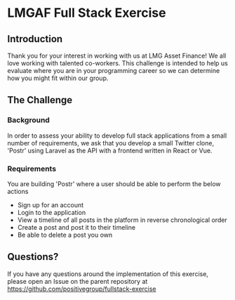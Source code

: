 # LMGAF Full Stack Exercise

## Introduction

Thank you for your interest in working with us at LMG Asset Finance!
We all love working with talented co-workers. This challenge is intended to help us evaluate where you are in your programming career so we can determine how you might fit within our group.

## The Challenge

### Background

In order to assess your ability to develop full stack applications from a small number of requirements, we ask that you develop a small Twitter clone, 'Postr' using Laravel as the API with a frontend written in React or Vue.

### Requirements

You are building 'Postr' where a user should be able to perform the below actions

- Sign up for an account
- Login to the application
- View a timeline of all posts in the platform in reverse chronological order
- Create a post and post it to their timeline
- Be able to delete a post you own

## Questions?

If you have any questions around the implementation of this exercise, please open an Issue on the parent repository at https://github.com/positivegroup/fullstack-exercise
